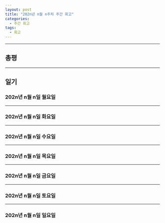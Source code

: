 ```yaml
---
layout: post
title: "202n년 n월 n주차 주간 회고"
categories:
  - 주간 회고
tags:
  - 회고
---
```


---

## 총평


---
## 일기

### 202n년 n월 n일 월요일


---
### 202n년 n월 n일 화요일


---
### 202n년 n월 n일 수요일


---
### 202n년 n월 n일 목요일


---
### 202n년 n월 n일 금요일


---
### 202n년 n월 n일 토요일


---
### 202n년 n월 n일 일요일

